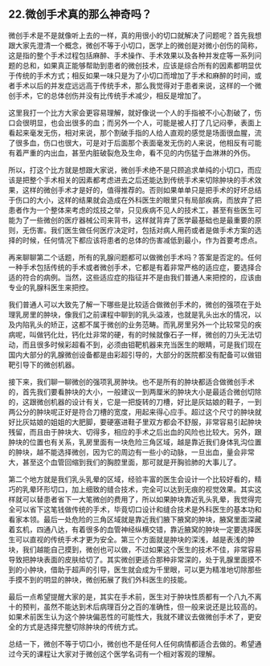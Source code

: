 ## 22.微创手术真的那么神奇吗？
微创手术是不是就像听上去的一样，真的用很小的切口就解决了问题呢？首先我想跟大家先澄清一个概念，微创不等于小切口，医学上的微创是对微小创伤的简称，这是指的整个手术过程包括麻醉、手术操作、手术效果以及各种并发症等一系列问题的总和，如果真正能够帮助到患者的微创技术，应该是综合所有的因素都明显优于传统的手术方式；相反如果一味只是为了小切口而增加了手术和麻醉的时间，或者手术以后的并发症远远高于传统手术，那么我觉得对于患者来说，这样的一个微创手术，它的总体创伤并没有比传统手术减少，相反是增加了。


这里我打一个比方大家会更容易理解，就好像说一个人的手指被不小心割破了，伤口会很明显，也会出很多的血；而另外一个人，可能是被人打了几记闷拳，表面上看起来毫发无伤，相对来说，那个割破手指的人给人直观的感觉是场面很血腥，流了很多血，伤口也很大，可是对于后面那个表面毫发无伤的人来说，他相反有可能有着严重的内出血，甚至内脏破裂危及生命，看不见的内伤猛于血淋淋的外伤。


所以，打这个比方就是想跟大家说，微创手术绝不是只顾追求单纯的小切口，而应该是把整个手术相关的因素都考虑进去之后还能达到传统手术来切除肿块的手术效果，这样的微创手术才是好的，值得推荐的。否则如果单单只是把手术的好坏总结于伤口的大小，这样的结果就会造成在外科医生的眼里只有局部疾病，而放弃了把患者作为一个整体来考虑的炫技之举，只见疾病不见人的技术工，甚至有些医生可能为了一些微创的医疗器械公司来背书，这样就背弃了医学最基础也是最重要的原则，无伤害。我们医生做任何医疗决定时，包括对病人用药或者是做手术方案的选择的时候，任何情况下都应该将患者的总体的伤害减低到最小，作为首要考虑点。


再来聊聊第二个话题，所有的乳腺问题都可以做微创手术吗？答案是否定的。任何一种手术包括传统的手术或者微创手术，它都是有着非常严格的适应症，要选择合适的符合的病例。当然，这些适应症的指征并不是由我们普通人来把控的，应该由专业的乳腺科医生来把控。


我们普通人可以大致先了解一下哪些是比较适合做微创手术的，微创的强项在于处理乳房里的肿块，像我们之前课程中聊到的乳头溢液，也就是乳头出水的情况，以及内陷乳头的矫正，这都不属于微创的业务范畴。而乳房里另外一个比较常见的疾病呢，叫做钙化灶，钙化灶非常的硬，有的时候就像石子一样，微创的刀头无法切动，而且很多时候彩超看不到，必须由钼靶机器来充当医生的眼睛，可是我们现在国内大部分的乳腺微创设备都是由彩超引导的，大部分的医院都没有配备可以做钼靶引导下的微创机器。


接下来，我们聊一聊微创的强项乳房肿块。也不是所有的肿块都适合做微创手术的，首先我们要看肿块的大小，一般建议一到两厘米的肿块大小是最适合微创切除的，这跟微创机器的设计有关，它是一把旋转的刀槽，好比是灰姑娘的鞋子，一到两公分的肿块呢正好是符合刀槽的宽度，用起来得心应手。超过这个尺寸的肿块就好比灰姑娘的姐姐的大肥脚，要硬塞进鞋子里双方都会不舒服，非常容易引起肿块残留，而且由于肿块大、切得多，相应的手术之后出血的风险也比较大。另外，跟肿块的位置也有关系，乳房里面有一块危险三角区域，越是靠近我们身体乳沟位置的肿块，越不能选择微创，因为它的周边有一些小的动脉，一旦出血，量会非常大，甚至这个血管回缩到我们的胸腔里面，那可就是开胸验肺的大事儿了。


第二个地方就是我们乳头乳晕的区域，经验丰富的医生会设计一个比较好看的，精巧的乳晕环形切口，加上细致的缝合技术，完全可以达到无痕的视觉效果。其实这样就可以替患者省下一大笔微创的费用了，所以如果肿块靠近乳头乳晕，我觉得完全可以省下这笔钱做传统的手术，毕竟切口设计和缝合技术是外科医生的基本功和看家本领。最后一处危险的三角区域就是靠近我们腋下腋窝的肿块，腋窝里面深藏着玄机，四通八达，有着很多的血管神经纵横交错，靠近腋窝的肿块一定要选择医生可以直视的传统手术才更为安全。第三个方面就是肿块的深浅，越是表浅的肿块，我们越能自己摸到，微创也可以做，不过如果这个医生的技术不佳，非常容易导致把肿块表面的皮肤给切了。其实微创更适合那种非常深的，处于乳腺里面摸不到的小肿块，借助于超声的引导，医生就会成为千里眼，可以更为精准地切除那些手摸不到的明显的肿块，微创拓展了我们外科医生的技能。


最后一点希望提醒大家的是，其实在手术前，医生对于肿块性质都有一个八九不离十的预判，虽然不能达到术后病理百分之百的准确性，但一般来说还是比较高的。如果术前医生认为这个肿块偏恶性的可能性大，我就不建议去做微创手术了，更安全的方式是选择完整切除肿块的传统方式。


总结一下，微创不等于切口小，微创也不是任何人任何病情都适合去做的。希望通过今天的课程让大家对于微创这个医学名词有一个相对客观的理解。

